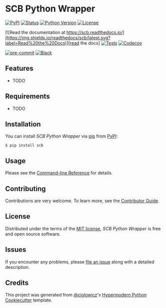 # SCB Python Wrapper

[![PyPI](https://img.shields.io/pypi/v/scb.svg)][pypi_]
[![Status](https://img.shields.io/pypi/status/scb.svg)][status]
[![Python Version](https://img.shields.io/pypi/pyversions/scb)][python version]
[![License](https://img.shields.io/pypi/l/scb)][license]

[![Read the documentation at https://scb.readthedocs.io/](https://img.shields.io/readthedocs/scb/latest.svg?label=Read%20the%20Docs)][read the docs]
[![Tests](https://github.com/Reversehobo/scb/workflows/Tests/badge.svg)][tests]
[![Codecov](https://codecov.io/gh/Reversehobo/scb/branch/main/graph/badge.svg)][codecov]

[![pre-commit](https://img.shields.io/badge/pre--commit-enabled-brightgreen?logo=pre-commit&logoColor=white)][pre-commit]
[![Black](https://img.shields.io/badge/code%20style-black-000000.svg)][black]

[pypi_]: https://pypi.org/project/scb/
[status]: https://pypi.org/project/scb/
[python version]: https://pypi.org/project/scb
[read the docs]: https://scb.readthedocs.io/
[tests]: https://github.com/Reversehobo/scb/actions?workflow=Tests
[codecov]: https://app.codecov.io/gh/Reversehobo/scb
[pre-commit]: https://github.com/pre-commit/pre-commit
[black]: https://github.com/psf/black

## Features

- TODO

## Requirements

- TODO

## Installation

You can install _SCB Python Wrapper_ via [pip] from [PyPI]:

```console
$ pip install scb
```

## Usage

Please see the [Command-line Reference] for details.

## Contributing

Contributions are very welcome.
To learn more, see the [Contributor Guide].

## License

Distributed under the terms of the [MIT license][license],
_SCB Python Wrapper_ is free and open source software.

## Issues

If you encounter any problems,
please [file an issue] along with a detailed description.

## Credits

This project was generated from [@cjolowicz]'s [Hypermodern Python Cookiecutter] template.

[@cjolowicz]: https://github.com/cjolowicz
[pypi]: https://pypi.org/
[hypermodern python cookiecutter]: https://github.com/cjolowicz/cookiecutter-hypermodern-python
[file an issue]: https://github.com/Reversehobo/scb/issues
[pip]: https://pip.pypa.io/

<!-- github-only -->

[license]: https://github.com/Reversehobo/scb/blob/main/LICENSE
[contributor guide]: https://github.com/Reversehobo/scb/blob/main/CONTRIBUTING.md
[command-line reference]: https://scb.readthedocs.io/en/latest/usage.html
